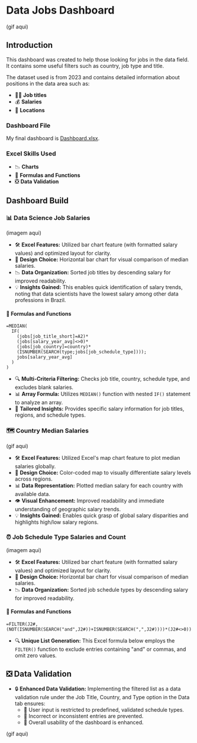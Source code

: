 # **Data Jobs Dashboard**

(gif aqui)

## **Introduction**

 This dashboard was created to help those looking for jobs in the data field. It contains some useful filters such as country, job type and title.

The dataset used is from 2023 and contains detailed information about positions in the data area such as:

- 👨‍💼 **Job titles**
- 💰 **Salaries**
- 📍 **Locations**

### **Dashboard File**

My final dashboard is [Dashboard.xlsx](/Dashboard.xlsx).

### **Excel Skills Used**

- 📉 **Charts**
- 🧮 **Formulas and Functions**
- ❎ **Data Validation**

## **Dashboard Build**

### 📊 **Data Science Job Salaries**

(imagem aqui)

- 🛠️ **Excel Features:** Utilized bar chart feature (with formatted salary values) and optimized layout for clarity.
- 🎨 **Design Choice:** Horizontal bar chart for visual comparison of median salaries.
- 📉 **Data Organization:** Sorted job titles by descending salary for improved readability.
- 💡 **Insights Gained:** This enables quick identification of salary trends, noting that data scientists have the lowest salary among other data professions in Brazil.

#### 🧮 **Formulas and Functions**

```excel
=MEDIAN(
  IF(
    (jobs[job_title_short]=A2)*
    (jobs[salary_year_avg]<>0)*
    (jobs[job_country]=country)*
    (ISNUMBER(SEARCH(type;jobs[job_schedule_type])));
    jobs[salary_year_avg]
  )
)
```

- 🔍 **Multi-Criteria Filtering:** Checks job title, country, schedule type, and excludes blank salaries.
- 📊 **Array Formula:** Utilizes `MEDIAN()` function with nested `IF()` statement to analyze an array.
- 🎯 **Tailored Insights:** Provides specific salary information for job titles, regions, and schedule types.

### 🗺️ **Country Median Salaries**

(gif aqui)

- 🛠️ **Excel Features:** Utilized Excel's map chart feature to plot median salaries globally.
- 🎨 **Design Choice:** Color-coded map to visually differentiate salary levels across regions.
- 📊 **Data Representation:** Plotted median salary for each country with available data.
- 👁️ **Visual Enhancement:** Improved readability and immediate understanding of geographic salary trends.
- 💡 **Insights Gained:** Enables quick grasp of global salary disparities and highlights high/low salary regions.

### ⏰ **Job Schedule Type Salaries and Count**

(imagem aqui)

- 🛠️ **Excel Features:** Utilized bar chart feature (with formatted salary values) and optimized layout for clarity.
- 🎨 **Design Choice:** Horizontal bar chart for visual comparison of median salaries.
- 📉 **Data Organization:** Sorted job schedule types by descending salary for improved readability.

#### 🧮 **Formulas and Functions**

```excel
=FILTER(J2#,(NOT(ISNUMBER(SEARCH("and",J2#))+ISNUMBER(SEARCH(",",J2#))))*(J2#<>0))
```

- 🔍 **Unique List Generation:** This Excel formula below employs the `FILTER()` function to exclude entries containing "and" or commas, and omit zero values.

## ❎ **Data Validation**

- 🔒 **Enhanced Data Validation:** Implementing the filtered list as a data validation rule under the Job Title, Country, and Type option in the Data tab ensures:
    - 🎯 User input is restricted to predefined, validated schedule types.
    - 🚫 Incorrect or inconsistent entries are prevented.
    - 👥 Overall usability of the dashboard is enhanced.

(gif aqui)